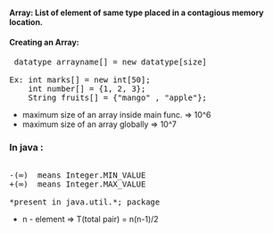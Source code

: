 #### Array: List of element of same type placed in a contagious memory location.

#### Creating an Array: 
<pre> datatype arrayname[] = new datatype[size] 

Ex: int marks[] = new int[50];
    int number[] = {1, 2, 3};
    String fruits[] = {"mango" , "apple"};
</pre>

- maximum size of an array inside main func. => 10^6
- maximum size of an array globally => 10^7

### In java : 
<pre> 
-(∞)  means Integer.MIN_VALUE
+(∞)  means Integer.MAX_VALUE

*present in java.util.*; package
</pre>

- n - element => T(total pair) = n(n-1)/2